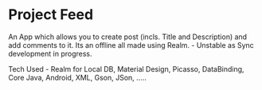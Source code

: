 # Project Feed

An App which allows you to create post (incls. Title and Description) and add comments to it. Its an offline all made using Realm. - Unstable as Sync development in progress.

Tech Used - Realm for Local DB, Material Design, Picasso, DataBinding, Core Java, Android, XML, Gson, JSon, .....

